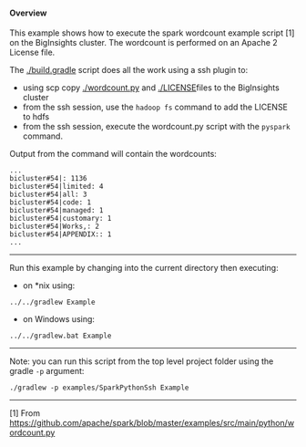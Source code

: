 #### Overview

This example shows how to execute the spark wordcount example script [1] on the BigInsights cluster.  The wordcount is performed on an Apache 2 License file.

The [./build.gradle](./build.gradle) script does all the work using a ssh plugin to:

- using scp copy [./wordcount.py](./wordcount.py) and [./LICENSE](./LICENSE)files to the BigInsights cluster
- from the ssh session, use the `hadoop fs` command to add the LICENSE to hdfs
- from the ssh session, execute the wordcount.py script with the `pyspark` command.

Output from the command will contain the wordcounts:

```
...
bicluster#54|: 1136
bicluster#54|limited: 4
bicluster#54|all: 3
bicluster#54|code: 1
bicluster#54|managed: 1
bicluster#54|customary: 1
bicluster#54|Works,: 2
bicluster#54|APPENDIX:: 1
...

```

*********************************************************************

Run this example by changing into the current directory then executing:

- on *nix using:

```
../../gradlew Example
```

- on Windows using:

```
../../gradlew.bat Example
```

*********************************************************************

Note: you can run this script from the top level project folder using the gradle `-p` argument:

```
./gradlew -p examples/SparkPythonSsh Example
```

----
[1] From https://github.com/apache/spark/blob/master/examples/src/main/python/wordcount.py
